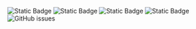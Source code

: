 ![Static Badge](https://img.shields.io/badge/blacklists-60-000000) ![Static Badge](https://img.shields.io/badge/blacklisted-2995306-cc0000) ![Static Badge](https://img.shields.io/badge/whitelisted-2243-00CC00) ![Static Badge](https://img.shields.io/badge/streaming_blacklist-28107-000000) ![GitHub issues](https://img.shields.io/github/issues/fabriziosalmi/blacklists)
